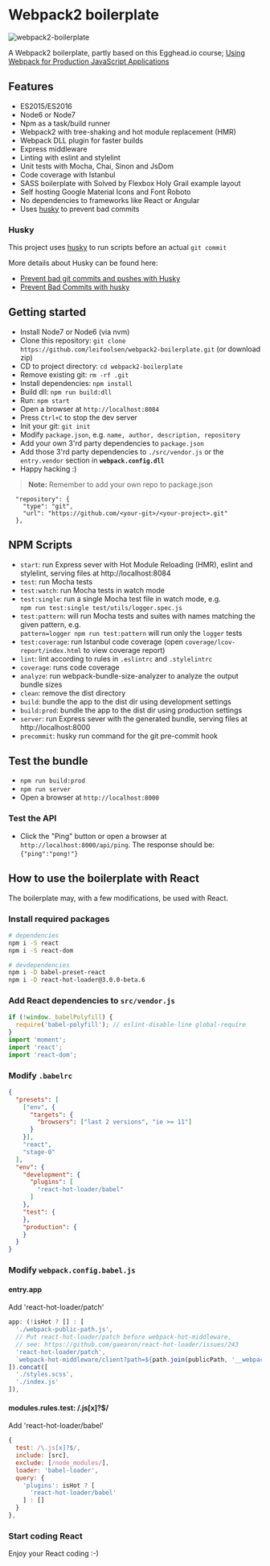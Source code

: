 # Webpack2 boilerplate

![webpack2-boilerplate](./webpack2-boilerplate.png)

A Webpack2 boilerplate, partly based on this Egghead.io course; 
[Using Webpack for Production JavaScript Applications](https://egghead.io/courses/using-webpack-for-production-javascript-applications)

## Features
* ES2015/ES2016
* Node6 or Node7
* Npm as a task/build runner
* Webpack2 with tree-shaking and hot module replacement (HMR)
* Webpack DLL plugin for faster builds
* Express middleware
* Linting with eslint and stylelint
* Unit tests with Mocha, Chai, Sinon and JsDom 
* Code coverage with Istanbul
* SASS boilerplate with Solved by Flexbox Holy Grail example layout
* Self hosting Google Material Icons and Font Roboto
* No dependencies to frameworks like React or Angular
* Uses [husky](https://github.com/typicode/husky) to prevent bad commits

### Husky
This project uses [husky](https://github.com/typicode/husky) to run scripts
before an actual `git commit`

More details about Husky can be found here:
* [Prevent bad git commits and pushes with Husky](http://www.penta-code.com/prevent-bad-git-commits-and-pushes-with-husky/)
* [Prevent Bad Commits with husky](https://davidwalsh.name/prevent-bad-commits-husky)

## Getting started
* Install Node7 or Node6 (via nvm)
* Clone this repository: `git clone https://github.com/leifoolsen/webpack2-boilerplate.git` (or download zip)
* CD to project directory: `cd webpack2-boilerplate`
* Remove existing git: `rm -rf .git`
* Install dependencies: `npm install`
* Build dll: `npm run build:dll`
* Run: `npm start`
* Open a browser at `http://localhost:8084`
* Press `Ctrl+C` to stop the dev server
* Init your git: `git init`
* Modify `package.json`, e.g. `name, author, description, repository` 
* Add your own 3'rd party dependencies  to `package.json`
* Add those 3'rd party dependencies to `./src/vendor.js` or the `entry.vendor` section in **`webpack.config.dll`**
* Happy hacking :)

>**Note:** Remember to add your own repo to package.json 
```
  "repository": {
    "type": "git",
    "url": "https://github.com/<your-git>/<your-project>.git"
  },
```

## NPM Scripts
* `start`: run Express sever with Hot Module Reloading (HMR), eslint and stylelint, serving files at http://localhost:8084
* `test`: run Mocha tests
* `test:watch`: run Mocha tests in watch mode
* `test:single`: run a single Mocha test file in watch mode, e.g.<br/>`npm run test:single test/utils/logger.spec.js`
* `test:pattern`: will run Mocha tests and suites with names matching the given pattern, e.g.<br/>`pattern=logger npm run test:pattern` will run only the `logger` tests
* `test:coverage`: run Istanbul code coverage (open `coverage/lcov-report/index.html` to view coverage report)
* `lint`: lint according to rules in `.eslintrc` and `.stylelintrc`
* `coverage`: runs code coverage 
* `analyze`: run webpack-bundle-size-analyzer to analyze the output bundle sizes
* `clean`: remove the dist directory
* `build`: bundle the app to the dist dir using development settings
* `build:prod`: bundle the app to the dist dir using production settings
* `server`: run Express sever with the generated bundle, serving files at http://localhost:8000
* `precommit`: husky run command for the git pre-commit hook

## Test the bundle
* `npm run build:prod`
* `npm run server`
* Open a browser at `http://localhost:8000`

### Test the API
* Click the "Ping" button or open a browser at `http://localhost:8000/api/ping`. The response should be: `{"ping":"pong!"}`

## How to use the boilerplate with React
The boilerplate may, with a few modifications, be used with React.
 
### Install required packages
```bash
# dependencies
npm i -S react
npm i -S react-dom

# devdependencies
npm i -D babel-preset-react 
npm i -D react-hot-loader@3.0.0-beta.6
```

### Add React dependencies to `src/vendor.js`
```javascript
if (!window._babelPolyfill) {
  require('babel-polyfill'); // eslint-disable-line global-require
}
import 'moment';
import 'react';
import 'react-dom';
```

### Modify `.babelrc`

```json
{
  "presets": [
    ["env", {
      "targets": {
        "browsers": ["last 2 versions", "ie >= 11"]
      }
    }],
    "react",
    "stage-0"
  ],
  "env": {
    "development": {
      "plugins": [
        "react-hot-loader/babel"
      ]
    },
    "test": {
    },
    "production": {
    }
  }
}
```

### Modify `webpack.config.babel.js`

#### entry.app
Add 'react-hot-loader/patch'

```javascript
app: (!isHot ? [] : [
  './webpack-public-path.js',
  // Put react-hot-loader/patch before webpack-hot-middleware,
  // see: https://github.com/gaearon/react-hot-loader/issues/243
  'react-hot-loader/patch',
  `webpack-hot-middleware/client?path=${path.join(publicPath, '__webpack_hmr')}&reload=true`,
]).concat([
  './styles.scss',
  './index.js'
]),
```

#### modules.rules.test: /\.js[x]?$/
Add 'react-hot-loader/babel'

```javascript
{
  test: /\.js[x]?$/,
  include: [src],
  exclude: [/node_modules/],
  loader: 'babel-loader',
  query: {
    'plugins': isHot ? [
      'react-hot-loader/babel'
    ] : []
  }
},
```

### Start coding React
Enjoy your React coding :-)
